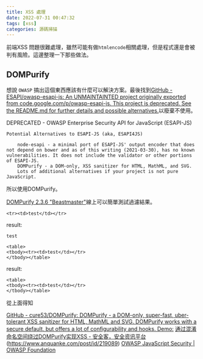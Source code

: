 ```yaml
---
title: XSS 處理
date: 2022-07-31 00:47:32
tags: [xss]
categories: 源碼掃描
---
```


前端XSS 問題很難處理，雖然可能有做`htmlencode`相關處理，但是程式還是會被判有風險。這邊整理一下那些做法。

<!--more-->


## DOMPurify

想說 `OWASP` 搞出這個東西應該有什麼可以解決方案。最後找到[GitHub - ESAPI/owasp-esapi-js: An UNMAINTAINTED project originally exported from code.google.com/p/owasp-esapi-js. This project is deprecated. See the README.md for further details and possible alternatives.](https://github.com/ESAPI/owasp-esapi-js)以廢棄不使用。

DEPRECATED - OWASP Enterprise Security API for JavaScript (ESAPI-JS)

```
Potential Alternatives to ESAPI-JS (aka, ESAPI4JS)

    node-esapi - a minimal port of ESAPI-JS' output encoder that does not depend on bower and as of this writing (2021-03-30), has no known vulnerabilities. It does not include the validator or other portions of ESAPI-JS.
    DOMPurify - a DOM-only, XSS sanitizer for HTML, MathML, and SVG.
    Lots of additional alternatives if your project is not pure JavaScript.

```

所以使用DOMPurify。


[DOMPurify 2.3.6 "Beastmaster"](https://cure53.de/purify)線上可以簡單測試過濾結果。

```htmlembedded=
<tr><td>test</td></tr>
```
result:
```
test
```

```htmlembedded=
<table>
<tbody><tr><td>test</td></tr>
</tbody></table>
```

result:
```htmlembedded=
<table>
<tbody><tr><td>test</td></tr>
</tbody></table>
```

從上面得知

[GitHub - cure53/DOMPurify: DOMPurify - a DOM-only, super-fast, uber-tolerant XSS sanitizer for HTML, MathML and SVG. DOMPurify works with a secure default, but offers a lot of configurability and hooks. Demo:](https://github.com/cure53/DOMPurify)
[通过混淆命名空间绕过DOMPurify实现XSS - 安全客，安全资讯平台](https://www.anquanke.com/post/id/219089)(https://www.anquanke.com/post/id/219089)
[OWASP JavaScript Security | OWASP Foundation](https://owasp.org/www-project-javascript-security/)